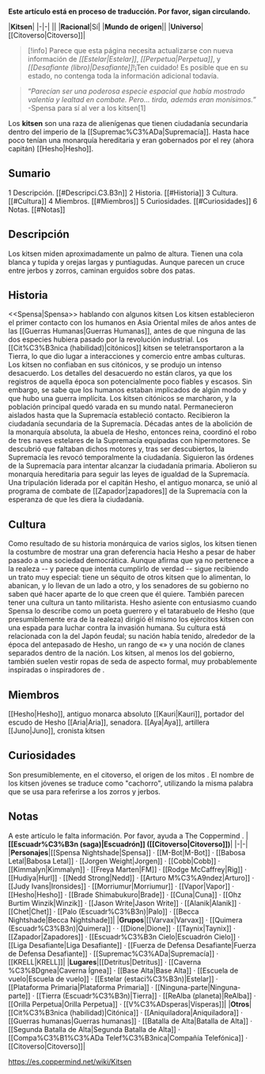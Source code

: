 **Este artículo está en proceso de traducción. Por favor, sigan circulando.**


|**Kitsen**|
|-|-|
||
|**Racional**|Sí|
|**Mundo de origen**||
|**Universo**|[[Citoverso\|Citoverso]]|

> [!info] Parece que esta página necesita actualizarse con nueva información de *[[Estelar\|Estelar]]*, *[[Perpetua\|Perpetua]]*, y *[[Desafiante (libro)\|Desafiante]]*!¡Ten cuidado! Es posible que en su estado, no contenga toda la información adicional todavía.

>“*Parecían ser una poderosa especie espacial que había mostrado valentía y lealtad en combate. Pero... tirda, además eran monísimos.*”
\-Spensa para sí al ver a los kitsen[1]


Los **kitsen** son una raza de alienígenas que tienen ciudadanía secundaria dentro del imperio de la [[Supremac%C3%ADa\|Supremacía]]. Hasta hace poco tenían una monarquía hereditaria y eran gobernados por el rey (ahora capitán) [[Hesho\|Hesho]].

## Sumario

1 Descripción. [[#Descripci.C3.B3n]] 
2 Historia. [[#Historia]] 
3 Cultura. [[#Cultura]] 
4 Miembros. [[#Miembros]] 
5 Curiosidades. [[#Curiosidades]] 
6 Notas. [[#Notas]] 


## Descripción
Los kitsen miden aproximadamente un palmo de altura. Tienen una cola blanca y tupida y orejas largas y puntiagudas. Aunque parecen un cruce entre jerbos y zorros, caminan erguidos sobre dos patas.

## Historia
  <<Spensa\|Spensa>> hablando con algunos kitsen
Los kitsen establecieron el primer contacto con los humanos en Asia Oriental miles de años antes de las [[Guerras Humanas\|Guerras Humanas]], antes de que ninguna de las dos especies hubiera pasado por la revolución industrial. Los [[Cit%C3%B3nica (habilidad)\|citónicos]] kitsen se teletransportaron a la Tierra, lo que dio lugar a interacciones y comercio entre ambas culturas. Los kitsen no confiaban en sus citónicos, y se produjo un intenso desacuerdo. Los detalles del desacuerdo no están claros, ya que los registros de aquella época son potencialmente poco fiables y escasos. Sin embargo, se sabe que los humanos estaban implicados de algún modo y que hubo una guerra implícita. Los kitsen citónicos se marcharon, y la población principal quedó varada en su mundo natal.
Permanecieron aislados hasta que la Supremacía estableció contacto. Recibieron la ciudadanía secundaria de la Supremacía. Décadas antes de la abolición de la monarquía absoluta, la abuela de Hesho, entonces reina, coordinó el robo de tres naves estelares de la Supremacía equipadas con hipermotores. Se descubrió que faltaban dichos motores y, tras ser descubiertos, la Supremacía les revocó temporalmente la ciudadanía. Siguieron las órdenes de la Supremacía para intentar alcanzar la ciudadanía primaria. Abolieron su monarquía hereditaria para seguir las leyes de igualdad de la Supremacía. Una tripulación liderada por el capitán Hesho, el antiguo monarca, se unió al programa de combate de [[Zapador\|zapadores]] de la Supremacía con la esperanza de que les diera la ciudadanía.

## Cultura
Como resultado de su historia monárquica de varios siglos, los kitsen tienen la costumbre de mostrar una gran deferencia hacia Hesho a pesar de haber pasado a una sociedad democrática. Aunque afirma que ya no pertenece a la realeza -- y parece que intenta cumplirlo de verdad -- sigue recibiendo un trato muy especial: tiene un séquito de otros kitsen que lo alimentan, lo abanican, y lo llevan de un lado a otro, y los senadores de su gobierno no saben qué hacer aparte de lo que creen que él quiere.
También parecen tener una cultura un tanto militarista. Hesho asiente con entusiasmo cuando Spensa lo describe como un poeta guerrero y el tatarabuelo de Hesho (que presumiblemente era de la realeza) dirigió él mismo los ejércitos kitsen con una espada para luchar contra la invasión humana. Su cultura está relacionada con la del Japón feudal; su nación había tenido, alrededor de la época del antepasado de Hesho, un rango de «» y una noción de clanes separados dentro de la nación. Los kitsen, al menos los del gobierno, también suelen vestir ropas de seda de aspecto formal, muy probablemente inspiradas o inspiradores de .

## Miembros
[[Hesho\|Hesho]], antiguo monarca absoluto
[[Kauri\|Kauri]], portador del escudo de Hesho
[[Aria\|Aria]], senadora.
[[Aya\|Aya]], artillera
[[Juno\|Juno]], cronista kitsen
## Curiosidades
Son presumiblemente, en el citoverso, el origen de los mitos .
El nombre de los kitsen jóvenes se traduce como "cachorro", utilizando la misma palabra que se usa para referirse a los zorros y jerbos.
## Notas

A este artículo le falta información. Por favor, ayuda a The Coppermind .
|**[[Escuadr%C3%B3n (saga)\|Escuadrón]] ([[Citoverso\|Citoverso]])**|
|-|-|
|**Personajes**|[[Spensa Nightshade\|Spensa]] · [[M-Bot\|M-Bot]] · [[Babosa Letal\|Babosa Letal]] · [[Jorgen Weight\|Jorgen]] · [[Cobb\|Cobb]] · [[Kimmalyn\|Kimmalyn]] · [[Freya Marten\|FM]] · [[Rodge McCaffrey\|Rig]] · [[Hudiya\|Hurl]] · [[Nedd Strong\|Nedd]] · [[Arturo M%C3%A9ndez\|Arturo]] · [[Judy Ivans\|Ironsides]] · [[Morriumur\|Morriumur]] · [[Vapor\|Vapor]] · [[Hesho\|Hesho]] · [[Brade Shimabukuro\|Brade]] · [[Cuna\|Cuna]] · [[Ohz Burtim Winzik\|Winzik]] · [[Jason Write\|Jason Write]] · [[Alanik\|Alanik]] · [[Chet\|Chet]] · [[Palo (Escuadr%C3%B3n)\|Palo]] · [[Becca Nightshade\|Becca Nightshade]]|
|**Grupos**|[[Varvax\|Varvax]] · [[Quimera (Escuadr%C3%B3n)\|Quimera]] ·  · [[Dione\|Dione]] · [[Taynix\|Taynix]] · [[Zapador\|Zapadores]] · [[Escuadr%C3%B3n Cielo\|Escuadrón Cielo]] · [[Liga Desafiante\|Liga Desafiante]] · [[Fuerza de Defensa Desafiante\|Fuerza de Defensa Desafiante]] · [[Supremac%C3%ADa\|Supremacía]] · [[KRELL\|KRELL]]|
|**Lugares**|[[Detritus\|Detritus]] · [[Caverna %C3%8Dgnea\|Caverna Ígnea]] · [[Base Alta\|Base Alta]] · [[Escuela de vuelo\|Escuela de vuelo]] · [[Estelar (estaci%C3%B3n)\|Estelar]] · [[Plataforma Primaria\|Plataforma Primaria]] · [[Ninguna-parte\|Ninguna-parte]] · [[Tierra (Escuadr%C3%B3n)\|Tierra]] · [[ReAlba (planeta)\|ReAlba]] · [[Orilla Perpetua\|Orilla Perpetua]] · [[V%C3%ADsperas\|Vísperas]]|
|**Otros**|[[Cit%C3%B3nica (habilidad)\|Citónica]] · [[Aniquiladora\|Aniquiladora]] · [[Guerras humanas\|Guerras humanas]] · [[Batalla de Alta\|Batalla de Alta]] · [[Segunda Batalla de Alta\|Segunda Batalla de Alta]] · [[Compa%C3%B1%C3%ADa Telef%C3%B3nica\|Compañía Telefónica]] · [[Citoverso\|Citoverso]]|



https://es.coppermind.net/wiki/Kitsen